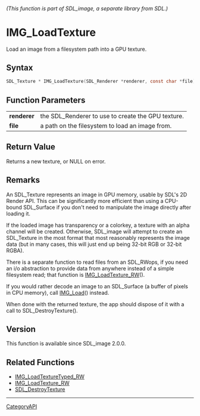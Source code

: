 ###### (This function is part of SDL_image, a separate library from SDL.)
# IMG_LoadTexture

Load an image from a filesystem path into a GPU texture.

## Syntax

```c
SDL_Texture * IMG_LoadTexture(SDL_Renderer *renderer, const char *file);

```

## Function Parameters

|                  |                                                    |
| ---------------- | -------------------------------------------------- |
| **renderer**     | the SDL_Renderer to use to create the GPU texture. |
| **file**         | a path on the filesystem to load an image from.    |

## Return Value

Returns a new texture, or NULL on error.

## Remarks

An SDL_Texture represents an image in GPU memory, usable by SDL's 2D Render
API. This can be significantly more efficient than using a CPU-bound
SDL_Surface if you don't need to manipulate the image directly after
loading it.

If the loaded image has transparency or a colorkey, a texture with an alpha
channel will be created. Otherwise, SDL_image will attempt to create an
SDL_Texture in the most format that most reasonably represents the image
data (but in many cases, this will just end up being 32-bit RGB or 32-bit
RGBA).

There is a separate function to read files from an SDL_RWops, if you need
an i/o abstraction to provide data from anywhere instead of a simple
filesystem read; that function is
[IMG_LoadTexture_RW](IMG_LoadTexture_RW.md)().

If you would rather decode an image to an SDL_Surface (a buffer of pixels
in CPU memory), call [IMG_Load](IMG_Load.md)() instead.

When done with the returned texture, the app should dispose of it with a
call to SDL_DestroyTexture().

## Version

This function is available since SDL_image 2.0.0.

## Related Functions

* [IMG_LoadTextureTyped_RW](IMG_LoadTextureTyped_RW.md)
* [IMG_LoadTexture_RW](IMG_LoadTexture_RW.md)
* [SDL_DestroyTexture](SDL_DestroyTexture.md)

----
[CategoryAPI](CategoryAPI.md)
